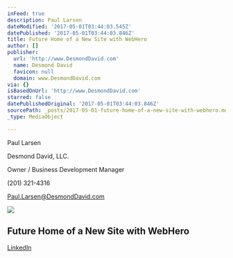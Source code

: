 ```yaml
---
inFeed: true
description: Paul Larsen
dateModified: '2017-05-01T03:44:03.545Z'
datePublished: '2017-05-01T03:44:03.846Z'
title: Future Home of a New Site with WebHero
author: []
publisher:
  url: 'http://www.DesmondDavid.com'
  name: Desmond David
  favicon: null
  domain: www.DesmondDavid.com
via: {}
isBasedOnUrl: 'http://www.DesmondDavid.com'
starred: false
datePublishedOriginal: '2017-05-01T03:44:03.846Z'
sourcePath: _posts/2017-05-01-future-home-of-a-new-site-with-webhero.md
_type: MediaObject

---
```

Paul Larsen

Desmond David, LLC.

Owner / Business Development Manager

(201) 321-4316

[Paul.Larsen@DesmondDavid.com][0]

<article style=""><img src="http://www.desmonddavid.com/img-webhero/logo-icann.png" /><h1>Future Home of a New Site with WebHero</h1></article>

[LinkedIn][1]

[0]: http://Paul.Larsen@DesmondDavid.com/ "My Email"
[1]: http://www.linkedin.com/in/paul-larsen-a5bb461 "My LinkedIn Profile"